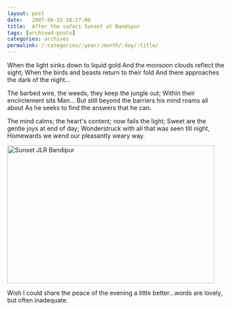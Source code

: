 ```yaml
---
layout: post
date:	2007-06-15 18:27:00
title:  After the safari Sunset at Bandipur
tags: [archived-posts]
categories: archives
permalink: /:categories/:year/:month/:day/:title/
---
```

When the light sinks down to liquid gold
And the monsoon clouds reflect the sight;
When the birds and beasts return to their fold
And there approaches the dark of the night...

The barbed wire, the weeds, they keep the jungle out;
Within their encirclement sits Man...
But still beyond the barriers his mind roams all about
As he seeks to find the answers that he can.

The mind calms; the heart's content; now fails the light;
Sweet are the gentle joys at end of day;
Wonderstruck with all that was seen till night,
Homewards we wend our pleasantly weary way.


<a href="http://www.flickr.com/photos/8533057@N07/551869310/" title="Photo Sharing"><img src="http://farm2.static.flickr.com/1046/551869310_ebfd42000c_o.jpg" width="480" height="320" alt="Sunset JLR Bandipur" /></a>

Wish I could share the peace of the evening a little better...words are lovely, but often inadequate.
